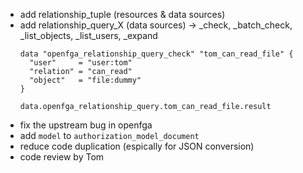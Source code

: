 - add relationship_tuple (resources & data sources)
- add relationship_query_X (data sources) -> _check, _batch_check, _list_objects, _list_users, _expand
  ```
  data "openfga_relationship_query_check" "tom_can_read_file" {
    "user"     = "user:tom"
    "relation" = "can_read"
    "object"   = "file:dummy"
  }
  
  data.openfga_relationship_query.tom_can_read_file.result
  ```
- fix the upstream bug in openfga
- add `model` to `authorization_model_document`
- reduce code duplication (espically for JSON conversion)
- code review by Tom 